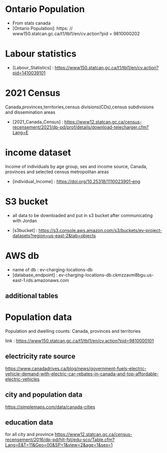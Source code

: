 # Ontario Population
- From stats canada
- [Ontario Population]: https: // www150.statcan.gc.ca/t1/tbl1/en/cv.action?pid = 9810000202


# Labour statistics 

- [Labour_Statistics] : https://www150.statcan.gc.ca/t1/tbl1/en/cv.action?pid=1410039101

# 2021 Census

Canada,provinces,territories,census divisions(CDs),census subdivisions and dissemination areas

- [2021_Canada_Census] : https://www12.statcan.gc.ca/census-recensement/2021/dp-pd/prof/details/download-telecharger.cfm?Lang=E


# income dataset 

Income of individuals by age group, sex and income source, Canada, provinces and selected census metropolitan areas
- [individual_Income] : https://doi.org/10.25318/1110023901-eng

# S3 bucket

- all data to be downloaded and put in s3 bucket after communicating with Jordan

- [s3bucket] : https://s3.console.aws.amazon.com/s3/buckets/ev-project-datasets?region=us-east-2&tab=objects

# AWS db

- name of db : ev-charging-locations-db
- [database_endpoint] :  ev-charging-locations-db.ckmzzavm8bgu.us-east-1.rds.amazonaws.com

## additional tables 

# Population data

Population and dwelling counts: Canada, provinces and territories

link : https://www150.statcan.gc.ca/t1/tbl1/en/cv.action?pid=9810000101


## electricity rate source 
https://www.canadadrives.ca/blog/news/government-fuels-electric-vehicle-demand-with-electric-car-rebates-in-canada-and-top-affordable-electric-vehicles

## city and population data 
https://simplemaps.com/data/canada-cities

## education data 
for all city and province
https://www12.statcan.gc.ca/census-recensement/2016/dp-pd/hlt-fst/edu-sco/Table.cfm?Lang=E&T=11&Geo=00&SP=1&view=2&age=1&sex=1


 
